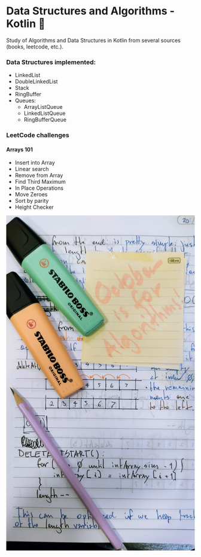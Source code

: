 # Data Structures and Algorithms - Kotlin 🤖

Study of Algorithms and Data Structures in Kotlin from several sources (books, leetcode, etc.).

### Data Structures implemented:
  - LinkedList
  - DoubleLinkedList
  - Stack
  - RingBuffer
  - Queues:
    - ArrayListQueue
    - LinkedListQueue
    - RingBufferQueue

### LeetCode challenges
#### Arrays 101
  - Insert into Array
  - Linear search
  - Remove from Array
  - Find Third Maximum
  - In Place Operations
  - Move Zeroes
  - Sort by parity
  - Height Checker


![October is for algorithms!](algorithm.jpeg)
